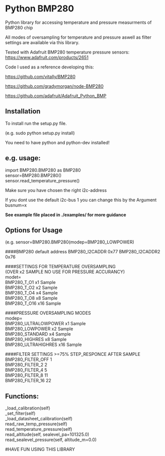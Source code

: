 Python BMP280
===================

Python library for accessing temperature and pressure measurments of BMP280 chip

All modes of oversampling for temperature and pressure aswell as filter settings are available via this library.

Tested with Adafruit BMP280 temperature pressure sensors: https://www.adafruit.com/products/2651

Code I used as a reference developing this:

https://github.com/vitally/BMP280

https://github.com/gradymorgan/node-BMP280

https://github.com/adafruit/Adafruit_Python_BMP

Installation
------------
To install run the setup.py file.

(e.g. sudo python setup.py install)

You need to have python and python-dev installed!

e.g. usage:
-----------
  
import BMP280.BMP280 as BMP280  
sensor=BMP280.BMP280()  
sensor.read_temperature_pressure()  

Make sure you have chosen the right i2c-address

If you dont use the default i2c-bus 1 you can change this by the Argument busnum=x

**See example file placed in ./examples/ for more guidance**

Options for Usage
-----------------
(e.g. sensor=BMP280.BMP280(modep=BMP280_LOWPOWER)  

####BMP280 default address
BMP280_I2CADDR           0x77
BMP280_I2CADDR2          0x76


####SETTINGS FOR TEMPERATURE OVERSAMPLING  
(OVER x2 SAMPLE NO USE FOR PRESSURE ACCURANCY)  
modet=  
BMP280_T_O1            x1  Sample  
BMP280_T_O2            x2  Sample  
BMP280_T_O4            x4  Sample  
BMP280_T_O8            x8  Sample  
BMP280_T_O16           x16 Sample  
  
  
####PRESSURE OVERSAMPLING MODES  
modep=  
BMP280_ULTRALOWPOWER   x1  Sample  
BMP280_LOWPOWER        x2  Sample  
BMP280_STANDARD        x4  Sample  
BMP280_HIGHRES         x8  Sample  
BMP280_ULTRAHIGHRES    x16 Sample  
  
  
####FILTER SETTINGS        >=75% STEP_RESPONCE AFTER SAMPLE  
BMP280_FILTER_OFF      1  
BMP280_FILTER_2        2  
BMP280_FILTER_4        5  
BMP280_FILTER_8        11  
BMP280_FILTER_16       22  
  
  
Functions:  
----------  
_load_calibration(self)  
_set_filter(self)  
_load_datasheet_calibration(self)  
read_raw_temp_pressure(self)  
read_temperature_pressure(self)  
read_altitude(self, sealevel_pa=101325.0)  
read_sealevel_pressure(self, altitude_m=0.0)  
  
  
#HAVE FUN USING THIS LIBRARY  



